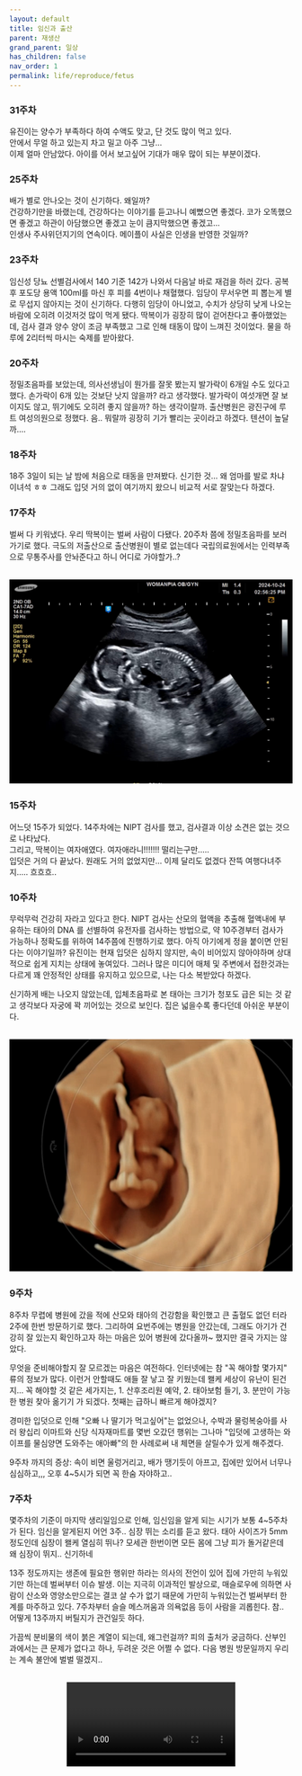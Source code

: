 ```yaml
---
layout: default
title: 임신과 출산
parent: 재생산
grand_parent: 일상
has_children: false
nav_order: 1
permalink: life/reproduce/fetus
---
```


### 31주차  
  
유진이는 양수가 부족하다 하여 수액도 맞고, 단 것도 많이 먹고 있다.  
안에서 무얼 하고 있는지 차고 밀고 아주 그냥...  
이제 얼마 안남았다. 아이를 어서 보고싶어 기대가 매우 많이 되는 부분이겠다.  
  
### 25주차  
  
배가 별로 안나오는 것이 신기하다. 왜일까?  
건강하기만을 바랬는데, 건강하다는 이야기를 듣고나니 예뻤으면 좋겠다. 코가 오똑했으면 좋겠고 하관이 아담했으면 좋겠고 눈이 큼지막했으면 좋겠고...   
인생사 주사위던지기의 연속이다. 메이플이 사실은 인생을 반영한 것일까?  
  
### 23주차
  
임신성 당뇨 선별검사에서 140 기준 142가 나와서 다음날 바로 재검을 하러 갔다. 공복 후 포도당 용액 100ml를 마신 후 피를 4번이나 채혈했다. 임당이 무서우면 피 뽑는게 별로 무섭지 않아지는 것이 신기하다.
다행히 임당이 아니었고, 수치가 상당히 낮게 나오는 바람에 오히려 이것저것 많이 먹게 됐다.
딱복이가 굉장히 많이 걷어찬다고 좋아했었는데, 검사 결과 양수 양이 조금 부족했고 그로 인해 태동이 많이 느껴진 것이었다. 물을 하루에 2리터씩 마시는 숙제를 받아왔다.
  
### 20주차

정밀초음파를 보았는데, 의사선생님이 뭔가를 잘못 봤는지 발가락이 6개일 수도 있다고 했다. 손가락이 6개 있는 것보단 낫지 않을까? 라고 생각했다. 발가락이 여섯개면 잘 보이지도 않고, 뛰기에도 오히려 좋지 않을까? 하는 생각이랄까. 
출산병원은 광진구에 루트 여성의원으로 정했다. 음.. 뭐랄까 굉장히 기가 빨리는 곳이라고 하겠다. 텐션이 높달까....


### 18주차

18주 3일이 되는 날 밤에 처음으로 태동을 만져봤다. 신기한 것... 왜 엄마를 발로 차냐 이녀석 ㅎㅎ 그래도 입덧 거의 없이 여기까지 왔으니 비교적 서로 잘맞는다 하겠다.

### 17주차 

벌써 다 키워냈다. 우리 딱복이는 벌써 사람이 다됐다. 20주차 쯤에 정밀초음파를 보러가기로 했다. 극도의 저출산으로 출산병원이 별로 없는데다 국립의료원에서는 인력부족으로 무통주사를 안놔준다고 하니 어디로 가야할가..?
<p align="center">
  <br><img alt="img-name" src="/assets/images/reproduce/fetus_17w.jpeg" class="content-image-1"><br>
</p>

### 15주차  
  
어느덧 15주가 되었다. 14주차에는 NIPT 검사를 했고, 검사결과 이상 소견은 없는 것으로 나타났다.  
그리고, 딱복이는 여자애였다. 여자애라니!!!!!!! 떨리는구만.....  
입덧은 거의 다 끝났다. 원래도 거의 없었지만... 이제 달리도 없겠다 잔뜩 여행다녀주지..... 흐흐흐..  
  
### 10주차 

무럭무럭 건강히 자라고 있다고 한다. NIPT 검사는 산모의 혈액을 추출해 혈액내에 부유하는 태아의 DNA 를 선별하여 유전자를 검사하는 방법으로, 약 10주경부터 검사가 가능하나 정확도를 위하여 14주쯤에 진행하기로 했다. 아직 아기에게 정을 붙이면 안된다는 이야기일까?
유진이는 현재 입덧은 심하지 않지만, 속이 비어있지 않아야하며 상대적으로 쉽게 지치는 상태에 놓여있다. 그러나 많은 미디어 매체 및 주변에서 접한것과는 다르게 꽤 안정적인 상태를 유지하고 있으므로, 나는 다소 복받았다 하겠다.

신기하게 배는 나오지 않았는데, 입체초음파로 본 태아는 크기가 청포도 급은 되는 것 같고 생각보다 자궁에 꽉 끼어있는 것으로 보인다. 집은 넓을수록 좋다던데 아쉬운 부분이다.
<p align="center">
  <br><img alt="img-name" src="/assets/images/reproduce/fetus_10w.png" class="content-image-1"><br>
</p>

### 9주차

8주차 무렵에 병원에 갔을 적에 산모와 태아의 건강함을 확인했고 큰 출혈도 없던 터라 2주에 한번 방문하기로 했다. 그리하여 요번주에는 병원을 안갔는데, 그래도 아기가 건강히 잘 있는지 확인하고자 하는 마음은 있어 병원에 갔다올까~ 했지만 결국 가지는 않았다.

무엇을 준비해야할지 잘 모르겠는 마음은 여전하다. 인터넷에는 참 "꼭 해야할 몇가지" 류의 정보가 많다. 이런거 안할때도 애들 잘 낳고 잘 키웠는데 왤케 세상이 유난이 된건지... 
꼭 해야할 것 같은 세가지는, 1. 산후조리원 예약, 2. 태아보험 들기, 3. 분만이 가능한 병원 찾아 옮기기 가 되겠다. 첫째는 급하니 빠르게 해야겠지?

경미한 입덧으로 인해 "오빠 나 딸기가 먹고싶어"는 없었으나, 수박과 물렁복숭아를 사러 왕십리 이마트와 신당 식자재마트를 몇번 오갔던 행위는 그나마 "입덧에 고생하는 와이프를 물심양면 도와주는 애아빠"의 한 사례로써 내 체면을 살릴수가 있게 해주겠다. 

9주차 까지의 증상: 속이 비면 울렁거리고, 배가 땡기듯이 아프고, 집에만 있어서 너무나 심심하고,,, 오후 4~5시가 되면 꼭 한숨 자야하고.. 


### 7주차 

몇주차의 기준이 마지막 생리일임으로 인해, 임신임을 알게 되는 시기가 보통 4~5주차가 된다. 임신을 알게된지 어언 3주..
심장 뛰는 소리를 듣고 왔다. 태아 사이즈가 5mm 정도인데 심장이 왤케 열심히 뛰나? 모세관 한번이면 모든 몸에 그냥 피가 돌거같은데 왜 심장이 뛰지.. 신기하네

13주 정도까지는 생존에 필요한 행위만 하라는 의사의 전언이 있어 집에 가만히 누워있기만 하는데 벌써부터 이슈 발생.
이는 지극히 이과적인 발상으로, 매슬로우에 의하면 사람이 산소와 영양소만으로는 결코 살 수가 없기 때문에 가만히 누워있는건 벌써부터 한계를 마주하고 있다.
7주차부터 슬슬 메스꺼움과 의욕없음 등이 사람을 괴롭힌다. 참.. 어떻게 13주까지 버틸지가 관건일듯 하다.

가끔씩 분비물의 색이 붉은 계열이 되는데, 왜그런걸까? 피의 출처가 궁금하다. 
산부인과에서는 큰 문제가 없다고 하나, 두려운 것은 어쩔 수 없다. 다음 병원 방문일까지 우리는 계속 불안에 벌벌 떨겠지..

<p align="center">
  <br><video src="/assets/movies/reproduce/아기심장소리.mp4" class="content-image-1" controls=true loop=false></video><br>
</p>